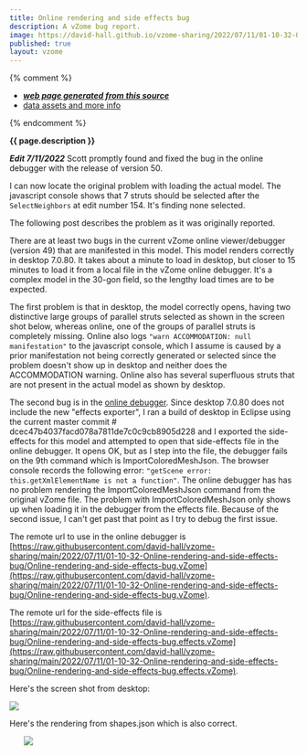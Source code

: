 ```yaml
---
title: Online rendering and side effects bug
description: A vZome bug report.
image: https://david-hall.github.io/vzome-sharing/2022/07/11/01-10-32-Online-rendering-and-side-effects-bug/Online-rendering-and-side-effects-bug.png
published: true
layout: vzome
---
```


{% comment %}
 - [***web page generated from this source***](<https://david-hall.github.io/vzome-sharing/2022/07/11/Online-rendering-and-side-effects-bug-01-10-32.html>)
 - [data assets and more info](<https://github.com/david-hall/vzome-sharing/tree/main/2022/07/11/01-10-32-Online-rendering-and-side-effects-bug/>)
 
{% endcomment %}

__{{ page.description }}__

__*Edit 7/11/2022*__
Scott promptly found and fixed the bug in the online debugger with the release of version 50. 

I can now locate the original problem with loading the actual model. The javascript console shows that 7 struts should be selected after the `SelectNeighbors` at edit number 154. It's finding none selected.

The following post describes the problem as it was originally reported.

There are at least two bugs in the current vZome online viewer/debugger (version 49) that are manifested in this model.
This model renders correctly in desktop 7.0.80. It takes about a minute to load in desktop, but closer to 15 minutes to load it from a local file in the vZome online debugger. It's a complex model in the 30-gon field, so the lengthy load times are to be expected.

The first problem is that in desktop, the model correctly opens, having two distinctive large groups of parallel struts selected as shown in the screen shot below, whereas online, one of the groups of parallel struts is completely missing. Online also logs `"warn ACCOMMODATION: null manifestation"` to the javascript console, which I assume is caused by a prior manifestation not being correctly generated or selected since the problem doesn't show up in desktop and neither does the ACCOMMODATION warning. Online also has several superfluous struts that are not present in the actual model as shown by desktop.

The second bug is in the [online debugger](https://www.vzome.com/app/?debug=true). Since desktop 7.0.80 does not include the new "effects exporter", I ran a build of desktop in Eclipse using the current master commit # dcec47b4037facd078a7811de7c0c9cb8905d228 and I exported the side-effects for this model and attempted to open that side-effects file in the online debugger. It opens OK, but as I step into the file, the debugger fails on the 9th command which is ImportColoredMeshJson. The browser console records the following error: `"getScene error: this.getXmlElementName is not a function"`. The online debugger has has no problem rendering the ImportColoredMeshJson command from the original vZome file. The problem with ImportColoredMeshJson only shows up when loading it in the debugger from the effects file. Because of the second issue, I can't get past that point as I try to debug the first issue.

The remote url to use in the online debugger is [https://raw.githubusercontent.com/david-hall/vzome-sharing/main/2022/07/11/01-10-32-Online-rendering-and-side-effects-bug/Online-rendering-and-side-effects-bug.vZome](https://raw.githubusercontent.com/david-hall/vzome-sharing/main/2022/07/11/01-10-32-Online-rendering-and-side-effects-bug/Online-rendering-and-side-effects-bug.vZome).
 
The remote url for the side-effects file is [https://raw.githubusercontent.com/david-hall/vzome-sharing/main/2022/07/11/01-10-32-Online-rendering-and-side-effects-bug/Online-rendering-and-side-effects-bug.effects.vZome](https://raw.githubusercontent.com/david-hall/vzome-sharing/main/2022/07/11/01-10-32-Online-rendering-and-side-effects-bug/Online-rendering-and-side-effects-bug.effects.vZome).
 
Here's the screen shot from desktop:

<img src="https://david-hall.github.io/vzome-sharing/2022/07/11/01-10-32-Online-rendering-and-side-effects-bug/Online-rendering-and-side-effects-bug.png" />

Here's the rendering from shapes.json which is also correct.

<vzome-viewer style="width: 87%; height: 60vh; margin: 5%"
       src="https://david-hall.github.io/vzome-sharing/2022/07/11/01-10-32-Online-rendering-and-side-effects-bug/Online-rendering-and-side-effects-bug.vZome" >
  <img src="https://david-hall.github.io/vzome-sharing/2022/07/11/01-10-32-Online-rendering-and-side-effects-bug/Online-rendering-and-side-effects-bug.png" />
</vzome-viewer>


